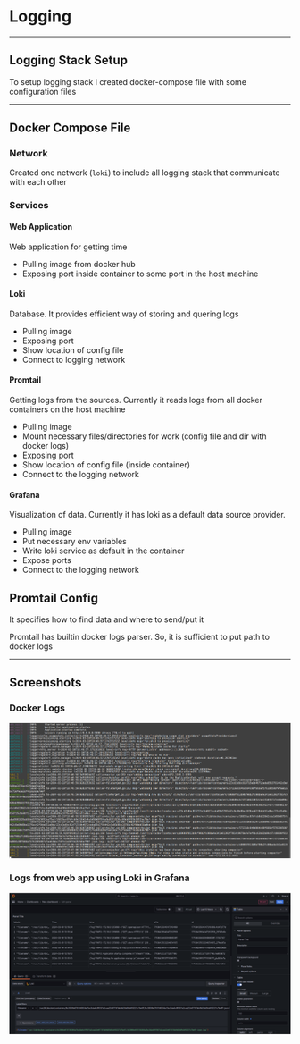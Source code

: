 # Logging

---

## Logging Stack Setup

To setup logging stack I created docker-compose file
with some configuration files

---

## Docker Compose File

### Network

Created one network (`loki`) to include
all logging stack that communicate with each other

### Services

#### Web Application

Web application for getting time

- Pulling image from docker hub
- Exposing port inside container to some port in the host machine

#### Loki

Database.
It provides efficient way of storing
and quering logs

- Pulling image
- Exposing port
- Show location of config file
- Connect to logging network

#### Promtail

Getting logs from the sources.
Currently it reads logs from all docker containers
on the host machine

- Pulling image
- Mount necessary files/directories for work (config file and dir with docker logs)
- Exposing port
- Show location of config file (inside container)
- Connect to the logging network

#### Grafana

Visualization of data.
Currently it has loki as a default
data source provider.

- Pulling image
- Put necessary env variables
- Write loki service as default in the container
- Expose ports
- Connect to the logging network

## Promtail Config

It specifies how to find data
and where to send/put it

Promtail has builtin
docker logs parser.
So, it is sufficient to put path to docker logs


---

## Screenshots

### Docker Logs

![DockerLogs](./pics/LogsOfDocker.png)


### Logs from web app using Loki in Grafana

![LogsFromWebAppUsingLokiInGrafana](./pics/GrafanaLogsFromWebAppUsingLoki.png)
